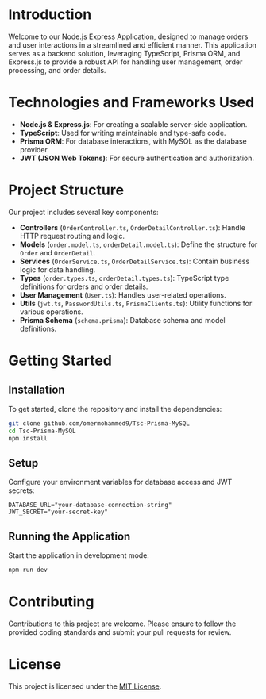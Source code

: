 
# Introduction

Welcome to our Node.js Express Application, designed to manage orders and user interactions in a streamlined and efficient manner. This application serves as a backend solution, leveraging TypeScript, Prisma ORM, and Express.js to provide a robust API for handling user management, order processing, and order details.

# Technologies and Frameworks Used

- **Node.js & Express.js**: For creating a scalable server-side application.
- **TypeScript**: Used for writing maintainable and type-safe code.
- **Prisma ORM**: For database interactions, with MySQL as the database provider.
- **JWT (JSON Web Tokens)**: For secure authentication and authorization.

# Project Structure

Our project includes several key components:

- **Controllers** (`OrderController.ts`, `OrderDetailController.ts`): Handle HTTP request routing and logic.
- **Models** (`order.model.ts`, `orderDetail.model.ts`): Define the structure for `Order` and `OrderDetail`.
- **Services** (`OrderService.ts`, `OrderDetailService.ts`): Contain business logic for data handling.
- **Types** (`order.types.ts`, `orderDetail.types.ts`): TypeScript type definitions for orders and order details.
- **User Management** (`User.ts`): Handles user-related operations.
- **Utils** (`jwt.ts`, `PasswordUtils.ts`, `PrismaClients.ts`): Utility functions for various operations.
- **Prisma Schema** (`schema.prisma`): Database schema and model definitions.

# Getting Started

## Installation

To get started, clone the repository and install the dependencies:

```bash
git clone github.com/omermohammed9/Tsc-Prisma-MySQL
cd Tsc-Prisma-MySQL
npm install
```

## Setup

Configure your environment variables for database access and JWT secrets:

```env
DATABASE_URL="your-database-connection-string"
JWT_SECRET="your-secret-key"
```

## Running the Application

Start the application in development mode:

```bash
npm run dev
```

# Contributing

Contributions to this project are welcome. Please ensure to follow the provided coding standards and submit your pull requests for review.

# License

This project is licensed under the [MIT License](LICENSE).
